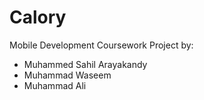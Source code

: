 #  Calory

Mobile Development Coursework Project by:
- Muhammed Sahil Arayakandy
- Muhammad Waseem
- Muhammad Ali
